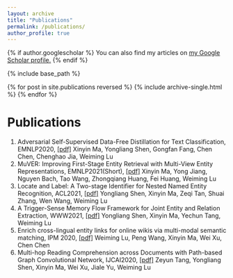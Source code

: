 ```yaml
---
layout: archive
title: "Publications"
permalink: /publications/
author_profile: true
---
```


{% if author.googlescholar %}
  You can also find my articles on <u><a href="{{author.googlescholar}}">my Google Scholar profile</a>.</u>
{% endif %}

{% include base_path %}

{% for post in site.publications reversed %}
  {% include archive-single.html %}
{% endfor %}

Publications
=====
1. Adversarial Self-Supervised Data-Free Distillation for Text Classification, EMNLP2020, [[pdf]](https://arxiv.org/abs/2010.04883)
  Xinyin Ma, Yongliang Shen, Gongfan Fang, Chen Chen, Chenghao Jia, Weiming Lu
2. MuVER: Improving First-Stage Entity Retrieval with Multi-View Entity Representations, EMNLP2021(Short), [[pdf]](https://arxiv.org/abs/2109.05716)
  Xinyin Ma, Yong Jiang, Nguyen Bach, Tao Wang, Zhongqiang Huang, Fei Huang, Weiming Lu
3. Locate and Label: A Two-stage Identifier for Nested Named Entity Recognition, ACL2021, [[pdf]](https://arxiv.org/abs/2105.06804)
  Yongliang Shen, Xinyin Ma, Zeqi Tan, Shuai Zhang, Wen Wang, Weiming Lu
4. A Trigger-Sense Memory Flow Framework for Joint Entity and Relation Extraction, WWW2021, [[pdf]](https://dl.acm.org/doi/abs/10.1145/3442381.3449895)
  Yongliang Shen, Xinyin Ma, Yechun Tang, Weiming Lu
5. Enrich cross-lingual entity links for online wikis via multi-modal semantic matching, IPM 2020, [[pdf]](https://www.sciencedirect.com/science/article/abs/pii/S0306457319309094)
  Weiming Lu, Peng Wang, Xinyin Ma, Wei Xu, Chen Chen
6. Multi-hop Reading Comprehension across Documents with Path-based Graph Convolutional Network,  IJCAI2020, [[pdf]](https://arxiv.org/abs/2006.06478)
  Zeyun Tang, Yongliang Shen, Xinyin Ma, Wei Xu, Jiale Yu, Weiming Lu
